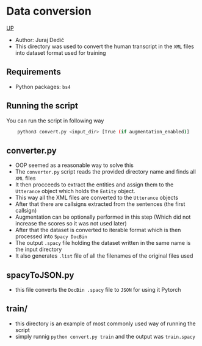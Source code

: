 # Data conversion
[UP](../README.md)
- Author: Juraj Dedič
- This directory was used to convert the human transcript in the `XML` files into dataset format used for training

## Requirements
- Python packages: `bs4` 

## Running the script
You can run the script in following way
```sh
    python3 convert.py <input_dir> [True (if augmentation_enabled)]
```

## converter.py
- OOP seemed as a reasonable way to solve this
- The `converter.py` script reads the provided directory name and finds all `XML` files
- It then procceeds to extract the entities and assign them to the `Utterance` object which holds the `Entity` object.
- This way all the XML files are converted to the `Utterance` objects
- After that there are callsigns extracted from the sentences (the first callsign)
- Augmentation can be optionally performed in this step (Which did not increase the scores so it was not used later)
- After that the dataset is converted to iterable format which is then processed into `Spacy DocBin`
- The output `.spacy` file holding the dataset written in the same name is the input directory
- It also generates `.list` file of all the filenames of the original files used

## spacyToJSON.py
- this file converts the `DocBin .spacy` file to `JSON` for using it Pytorch 

## train/
- this directory is an example of most commonly used way of running the script
- simply runnig `python convert.py train` and the output was `train.spacy`